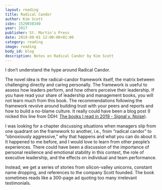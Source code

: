 ```yaml
---
layout: reading
title: Radical Candor
author: Kim Scott
isbn: 1529038340
year: 2017
publisher: St. Martin's Press
date: 2019-09-01 12:00:00+01:00
category: reading
image: reading
body_id: blog
description: Notes on Radical Candor by Kim Scott
---
```


I don’t understand the hype around Radical Candor. 

The novel idea is the radical-candor framework itself, the matrix between challenging directly and caring personally. The framework is useful to assess how leaders perform, and how others perceive their leadership. If you have read your share of leadership and management books, you will not learn much from this book. The recommendations following the framework revolve around building trust with your peers and reports and how to build a no-blame culture. It really could have been a blog post (I nicked this line from DDH: [The books I read in 2019 - Signal v. Noise](https://m.signalvnoise.com/the-books-i-read-in-2019/)).

I was looking for a chapter discussing situations when managers slip from one quadrant on the framework to another, i.e., from “radical candor” to “obnoxiously aggressive,” why that happens and what you can do about it. It happened to me before, and I would love to learn from other people’s experiences. There could have been a discussion of the importance of personal resilience and emotional stability in this context, the role of executive leadership, and the effects on individual and team performance. 

Instead, we get a series of stories from silicon-valley unicorns, constant name dropping, and references to the company Scott founded. The book sometimes reads like a 300-page ad quoting too many irrelevant testimonials. 
